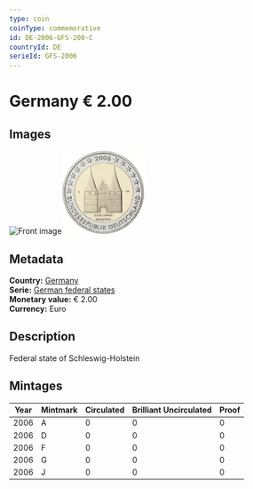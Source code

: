 ```yaml
---
type: coin
coinType: commemorative
id: DE-2006-GFS-200-C
countryId: DE
serieId: GFS-2006
---
```


# Germany € 2.00

## Images

<img src="../../Images/common-2002-200.png" height="150" alt="Front image"><img src="Images/DE-2006-200.webp" height="150" alt="Back image">

## Metadata

**Country:** [Germany](../../Countries/Germany/index.md)\
**Serie:** [German federal states](index.md)\
**Monetary value:** € 2.00\
**Currency:** Euro

## Description

Federal state of Schleswig-Holstein

## Mintages

| Year | Mintmark | Circulated | Brilliant Uncirculated | Proof |
| ---- | -------- | ---------- | ---------------------- | ----- |
| 2006 | A | 0| 0 | 0 |
| 2006 | D | 0| 0 | 0 |
| 2006 | F | 0| 0 | 0 |
| 2006 | G | 0| 0 | 0 |
| 2006 | J | 0| 0 | 0 |
